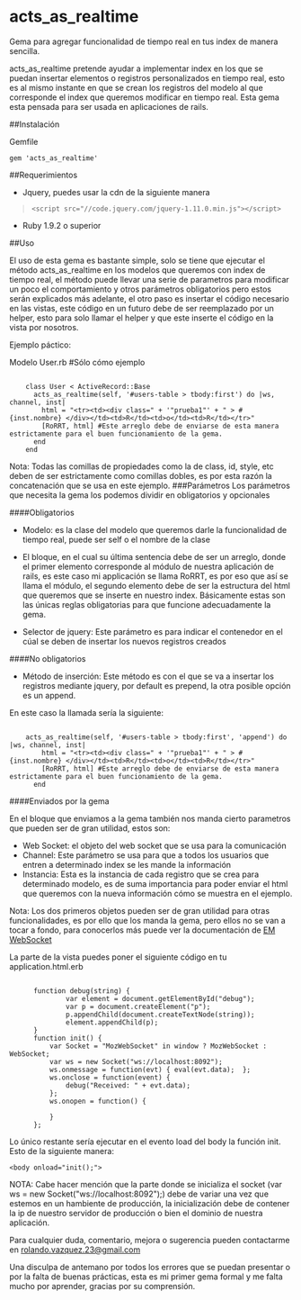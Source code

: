 # acts_as_realtime
Gema para agregar funcionalidad de tiempo real en tus index de manera sencilla.

acts_as_realtime pretende ayudar a implementar index en los que se puedan insertar elementos o registros personalizados 
en tiempo real, esto es al mismo instante en que se crean los registros del modelo al que corresponde el index que
queremos modificar en tiempo real. Esta gema esta pensada para ser usada en aplicaciones de rails.

##Instalación

Gemfile

`gem 'acts_as_realtime'`

##Requerimientos

+ Jquery, puedes usar la cdn de la siguiente manera
> `<script src="//code.jquery.com/jquery-1.11.0.min.js"></script>`
+ Ruby 1.9.2 o superior

##Uso

El uso de esta gema es bastante simple, solo se tiene que ejecutar el método acts_as_realtime en los modelos que queremos 
con index de tiempo real, el método puede llevar una serie de parametros para modificar un poco el comportamiento y otros 
parámetros obligatorios pero estos serán explicados más adelante, el otro paso es insertar el código necesario en las vistas,
este código en un futuro debe de ser reemplazado por un helper, esto para solo llamar el helper y que este inserte el código
en la vista por nosotros.

Ejemplo páctico:

Modelo User.rb #Sólo cómo ejemplo

<pre><code>
    class User &lt; ActiveRecord::Base 
      acts_as_realtime(self, '#users-table > tbody:first') do |ws, channel, inst| 
        html = "&lt;tr&gt;&lt;td&gt;&lt;div class=" + '"prueba1"' + " &gt; #{inst.nombre} &lt;/div&gt;&lt;/td&gt;&lt;td&gt;R&lt;/td&gt;&lt;td&gt;o&lt;/td&gt;&lt;td&gt;R&lt;/td&gt;&lt;/tr&gt;" 
        [RoRRT, html] #Este arreglo debe de enviarse de esta manera estrictamente para el buen funcionamiento de la gema. 
      end 
    end
</code></pre>

Nota: Todas las comillas de propiedades como la de class, id, style, etc deben de ser estrictamente como comillas dobles, es por 
esta razón la concatenación que se usa en este ejemplo.
###Parámetros
Los parámetros que necesita la gema los podemos dividir en obligatorios y opcionales

####Obligatorios

+ Modelo: es la clase del modelo que queremos darle la funcionalidad de tiempo real, puede ser self o el nombre de la clase
+ El bloque, en el cual su última sentencia debe de ser un arreglo, donde el primer elemento corresponde al módulo
de nuestra aplicación de rails, es este caso mi applicación se llama RoRRT, es por eso que así se llama el módulo,
el segundo elemento debe de ser la estructura del html que queremos que se inserte en nuestro index. Básicamente
estas son las únicas reglas obligatorias para que funcione adecuadamente la gema.

+ Selector de jquery: Este parámetro es para indicar el contenedor en el cúal se deben de insertar los nuevos registros
creados

####No obligatorios

+ Método de inserción: Este método es con el que se va a insertar los registros mediante jquery, por default es prepend, la 
otra posible opción es un append. 

En este caso la llamada sería la siguiente:

<pre><code>
    acts_as_realtime(self, '#users-table > tbody:first', 'append') do |ws, channel, inst| 
        html = "&lt;tr&gt;&lt;td&gt;&lt;div class=" + '"prueba1"' + " &gt; #{inst.nombre} &lt;/div&gt;&lt;/td&gt;&lt;td&gt;R&lt;/td&gt;&lt;td&gt;o&lt;/td&gt;&lt;td&gt;R&lt;/td&gt;&lt;/tr&gt;" 
        [RoRRT, html] #Este arreglo debe de enviarse de esta manera estrictamente para el buen funcionamiento de la gema. 
      end 
</code></pre>      

####Enviados por la gema

En el bloque que enviamos a la gema también nos manda cierto parametros que pueden ser de gran utilidad, estos son:

+ Web Socket: el objeto del web socket que se usa para la comunicación
+ Channel: Este parámetro se usa para que a todos los usuarios que entren a determinado index se les mande la información
+ Instancia: Esta es la instancia de cada registro que se crea para determinado modelo, es de suma importancia para 
poder enviar el html que queremos con la nueva información cómo se muestra en el ejemplo.

Nota: Los dos primeros objetos pueden ser de gran utilidad para otras funcionalidades, es por ello que los manda la gema, pero
ellos no se van a tocar a fondo, para conocerlos más puede ver la documentación de [EM WebSocket](https://github.com/igrigorik/em-websocket)

La parte de la vista puedes poner el siguiente código en tu application.html.erb


<pre><code>
      function debug(string) {
              var element = document.getElementById("debug");
              var p = document.createElement("p");
              p.appendChild(document.createTextNode(string));
              element.appendChild(p);
      }
      function init() {
          var Socket = "MozWebSocket" in window ? MozWebSocket : WebSocket;
          var ws = new Socket("ws://localhost:8092");
          ws.onmessage = function(evt) { eval(evt.data);  };
          ws.onclose = function(event) {
              debug("Received: " + evt.data);
          };
          ws.onopen = function() {
    
          }
      };
</code></pre>
      
  Lo único restante sería ejecutar en el evento load del body la función init. Esto de la siguiente manera:
  
 `<body onload="init();">`
  
  NOTA: Cabe hacer mención que la parte donde se inicializa el socket (var ws = new Socket("ws://localhost:8092");) debe 
  de variar una vez que estemos en un hambiente de producción, la inicialización debe de contener la ip de nuestro servidor
  de producción o bien el dominio de nuestra aplicación.
  
  Para cualquier duda, comentario, mejora o sugerencia pueden contactarme en rolando.vazquez.23@gmail.com
  
  Una disculpa de antemano por todos los errores que se puedan presentar o por la falta de buenas prácticas, esta es mi primer gema
  formal y me falta mucho por aprender, gracias por su comprensión.
